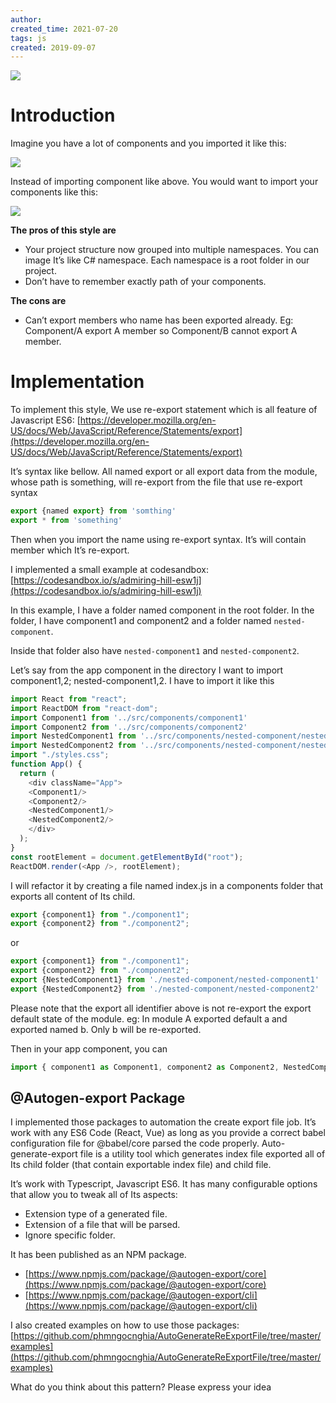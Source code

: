 ```yaml
---
author: 
created_time: 2021-07-20
tags: js
created: 2019-09-07
---
```


![](https://s3.us-west-2.amazonaws.com/secure.notion-static.com/640a5ba2-ab3b-4d80-8622-32c654a148ef/Untitled.png?X-Amz-Algorithm=AWS4-HMAC-SHA256&X-Amz-Content-Sha256=UNSIGNED-PAYLOAD&X-Amz-Credential=AKIAT73L2G45EIPT3X45%2F20231031%2Fus-west-2%2Fs3%2Faws4_request&X-Amz-Date=20231031T202410Z&X-Amz-Expires=3600&X-Amz-Signature=8f53a4a42e4b8a29c5a2b355f5f1768920586348e7a781d487594122963c7acd&X-Amz-SignedHeaders=host&x-id=GetObject)

# Introduction

Imagine you have a lot of components and you imported it like this:

![](https://s3.us-west-2.amazonaws.com/secure.notion-static.com/b1ad5bbb-1dbb-4a7c-bd02-e940952bd0b0/Untitled.png?X-Amz-Algorithm=AWS4-HMAC-SHA256&X-Amz-Content-Sha256=UNSIGNED-PAYLOAD&X-Amz-Credential=AKIAT73L2G45EIPT3X45%2F20231031%2Fus-west-2%2Fs3%2Faws4_request&X-Amz-Date=20231031T202410Z&X-Amz-Expires=3600&X-Amz-Signature=dcc7bde6b6fc21cd7110f0e31732c86f9841e605ad3b98caf5f676fdd851ef5b&X-Amz-SignedHeaders=host&x-id=GetObject)

Instead of importing component like above. You would want to import your components like this:

![](https://s3.us-west-2.amazonaws.com/secure.notion-static.com/cf4fe369-8cc8-4649-a900-1265a98e85f9/Untitled.png?X-Amz-Algorithm=AWS4-HMAC-SHA256&X-Amz-Content-Sha256=UNSIGNED-PAYLOAD&X-Amz-Credential=AKIAT73L2G45EIPT3X45%2F20231031%2Fus-west-2%2Fs3%2Faws4_request&X-Amz-Date=20231031T202410Z&X-Amz-Expires=3600&X-Amz-Signature=bfd52578ffe1d9c0d159e9dbdc3c0335c9e9622b6878794cfe8956a4cae72e2c&X-Amz-SignedHeaders=host&x-id=GetObject)

**The pros of this style are**

* Your project structure now grouped into multiple namespaces. You can image It’s like C# namespace. Each namespace is a root folder in our project.
* Don’t have to remember exactly path of your components.

**The cons are**

* Can’t export members who name has been exported already. Eg: Component/A export A member so Component/B cannot export A member.

# Implementation

To implement this style, We use re-export statement which is all feature of Javascript ES6: [https://developer.mozilla.org/en-US/docs/Web/JavaScript/Reference/Statements/export](https://developer.mozilla.org/en-US/docs/Web/JavaScript/Reference/Statements/export)

It’s syntax like bellow. All named export or all export data from the module, whose path is something, will re-export from the file that use re-export syntax

```javascript
export {named export} from 'somthing'
export * from 'something'
```

Then when you import the name using re-export syntax. It’s will contain member which It’s re-export.

I implemented a small example at codesandbox: [https://codesandbox.io/s/admiring-hill-esw1j](https://codesandbox.io/s/admiring-hill-esw1j)

In this example, I have a folder named component in the root folder. In the folder, I have component1 and component2 and a folder named `nested-component`.

Inside that folder also have `nested-component1` and `nested-component2`.

Let’s say from the app component in the directory I want to import component1,2; nested-component1,2. I have to import it like this

```javascript
import React from "react";
import ReactDOM from "react-dom";
import Component1 from '../src/components/component1'
import Component2 from '../src/components/component2'
import NestedComponent1 from '../src/components/nested-component/nested-component1'
import NestedComponent2 from '../src/components/nested-component/nested-component2'
import "./styles.css";
function App() {
  return (
    <div className="App">
    <Component1/>
    <Component2/>
    <NestedComponent1/>
    <NestedComponent2/>
    </div>
  );
}
const rootElement = document.getElementById("root");
ReactDOM.render(<App />, rootElement);
```

I will refactor it by creating a file named index.js in a components folder that exports all content of Its child.

```javascript
export {component1} from "./component1";
export {component2} from "./component2";
```

or

```javascript
export {component1} from "./component1";
export {component2} from "./component2";
export {NestedComponent1} from './nested-component/nested-component1'
export {NestedComponent2} from './nested-component/nested-component2'
```

Please note that the export all identifier above is not re-export the export default state of the module. eg: In module A exported default a and exported named b. Only b will be re-exported.


Then in your app component, you can

```javascript
import { component1 as Component1, component2 as Component2, NestedComponent1, Nested} from "./components";
```

## @Autogen-export Package

I implemented those packages to automation the create export file job. It’s work with any ES6 Code (React, Vue) as long as you provide a correct babel configuration file for @babel/core parsed the code properly.
Auto-generate-export file is a utility tool which generates index file exported all of Its child folder (that contain exportable index file) and child file.

It’s work with Typescript, Javascript ES6. It has many configurable options that allow you to tweak all of Its aspects:

* Extension type of a generated file.
* Extension of a file that will be parsed.
* Ignore specific folder.

It has been published as an NPM package.

* [https://www.npmjs.com/package/@autogen-export/core](https://www.npmjs.com/package/@autogen-export/core)
* [https://www.npmjs.com/package/@autogen-export/cli](https://www.npmjs.com/package/@autogen-export/cli)

I also created examples on how to use those packages: [https://github.com/phmngocnghia/AutoGenerateReExportFile/tree/master/examples](https://github.com/phmngocnghia/AutoGenerateReExportFile/tree/master/examples)


What do you think about this pattern? Please express your idea
